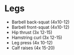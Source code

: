 # Legs
* Barbell back-squat (4x10-12)
* Barbell front-squat (4x10-12)
* Hip thrust (3x 12-15)
* Hamstring curl (3x 12-15)
* Leg press (4x 10-12)
* Calf raises (4x 15-20)
